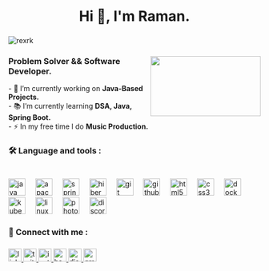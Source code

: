<h1 align="center">Hi 👋, I'm <b>Raman</b>.</h1>

###

<div align="right">
  <p align="left"> <img src="https://komarev.com/ghpvc/?username=rexrk&label=Profile%20views&color=0e75b6&style=flat" alt="rexrk" /> </p>
</div>

###

<img align="right" height="120" width = "220" src="http://i.imgur.com/xO2o7e8.png" />

###

<p align="left"><h3><b>Problem Solver && Software Developer.</b></h3>
- 🔭  I’m currently working on <b>Java-Based Projects.</b><br>
- 📚  I’m currently learning <b>DSA, Java, Spring Boot.</b><br>
- ⚡  In my free time I do <b>Music Production.</b></p>

###

<h3 align="left">🛠 Language and tools :</h3>

###

<br clear="both">

<div align="left">
  <img src="https://cdn.jsdelivr.net/gh/devicons/devicon/icons/java/java-original.svg" height="34" alt="java logo"  />
  <img width="12" />
  <img src="https://cdn.simpleicons.org/apachemaven/C71A36" height="34" alt="apachemaven logo"  />
  <img width="12" />
  <img src="https://skillicons.dev/icons?i=spring" height="34" alt="spring logo"  />
  <img width="12" />
  <img src="https://skillicons.dev/icons?i=hibernate" height="34" alt="hibernate logo"  />
  <img width="12" />
  <img src="https://skillicons.dev/icons?i=git" height="34" alt="git logo"  />
  <img width="12" />
  <img src="https://skillicons.dev/icons?i=github" height="34" alt="github logo"  />
  <img width="12" />
  <img src="https://skillicons.dev/icons?i=html" height="34" alt="html5 logo"  />
  <img width="12" />
  <img src="https://cdn.simpleicons.org/css3/1572B6" height="34" alt="css3 logo"  />
  <img width="12" />
  <img src="https://cdn.jsdelivr.net/gh/devicons/devicon/icons/docker/docker-plain-wordmark.svg" height="34" alt="docker logo"  />
  <img width="12" />
  <img src="https://cdn.jsdelivr.net/gh/devicons/devicon/icons/kubernetes/kubernetes-plain.svg" height="34" alt="kubernetes logo"  />
  <img width="12" />
  <img src="https://cdn.jsdelivr.net/gh/devicons/devicon/icons/linux/linux-original.svg" height="34" alt="linux logo"  />
  <img width="12" />
  <img src="https://cdn.simpleicons.org/adobephotoshop/31A8FF" height="34" alt="photoshop logo"  />
  <img width="12" />
  <img src="https://cdn.simpleicons.org/discord/5865F2" height="34" alt="discord logo"  />
</div>

###

<h3 align="left">🔗 Connect with me :</h3>

###

<div align="left">
  <a href="https://www.linkedin.com/in/raman-linking/" target="_blank">
    <img src="https://img.shields.io/static/v1?message=LinkedIn&logo=linkedin&label=&color=0077B5&logoColor=white&labelColor=&style=for-the-badge" height="26" alt="linkedin logo"  />
  </a>
  <a href="https://twitter.com/ra_man_kumar" target="_blank">
    <img src="https://img.shields.io/static/v1?message=Twitter&logo=twitter&label=&color=1DA1F2&logoColor=white&labelColor=&style=for-the-badge" height="26" alt="twitter logo"  />
  </a>
  <a href="https://www.instagram.com/rexrk_" target="_blank">
    <img src="https://img.shields.io/static/v1?message=Instagram&logo=instagram&label=&color=E4405F&logoColor=white&labelColor=&style=for-the-badge" height="26" alt="instagram logo"  />
  </a>
  <a href="https://www.hackerrank.com/RexRK" target="_blank">
    <img src="https://img.shields.io/static/v1?message=HackerRank&logo=hackerrank&label=&color=2EC866&logoColor=white&labelColor=&style=for-the-badge" height="26" alt="hackerrank logo"  />
  </a>
  <a href="https://discordapp.com/users/883373516307714108" target="_blank">
    <img src="https://img.shields.io/static/v1?message=Discord&logo=discord&label=&color=7289DA&logoColor=white&labelColor=&style=for-the-badge" height="26" alt="discord logo"  />
  </a>
  <a href="kraman938@gmail.com" target="_blank">
    <img src="https://img.shields.io/static/v1?message=Gmail&logo=gmail&label=&color=D14836&logoColor=white&labelColor=&style=for-the-badge" height="26" alt="gmail logo"  />
  </a>
</div>
